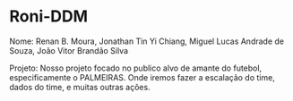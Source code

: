 # Roni-DDM

Nome: Renan B. Moura, Jonathan Tin Yi Chiang, Miguel Lucas Andrade de Souza, João Vitor Brandão Silva

Projeto: Nosso projeto focado no publico alvo de amante do futebol, especificamente o PALMEIRAS. Onde iremos fazer a escalação do time, dados do time, e muitas outras ações.
